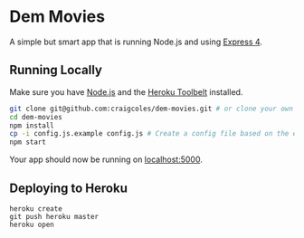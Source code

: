 # Dem Movies

A simple but smart app that is running Node.js and using [Express 4](http://expressjs.com/).

## Running Locally

Make sure you have [Node.js](http://nodejs.org/) and the [Heroku Toolbelt](https://toolbelt.heroku.com/) installed.

```sh
git clone git@github.com:craigcoles/dem-movies.git # or clone your own fork
cd dem-movies
npm install
cp -i config.js.example config.js # Create a config file based on the example provided
npm start
```

Your app should now be running on [localhost:5000](http://localhost:5000/).

## Deploying to Heroku

```
heroku create
git push heroku master
heroku open
```